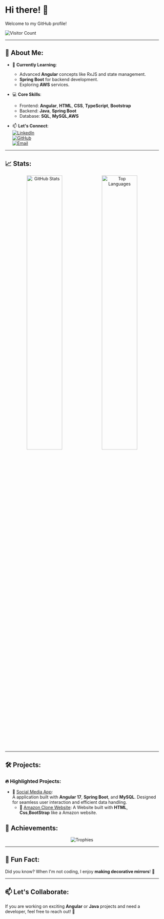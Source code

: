 # Hi there! 👋  
Welcome to my GitHub profile!  

![Visitor Count](https://komarev.com/ghpvc/?username=RutujaTathe&style=flat-square&color=blue)  

---

## 🚀 About Me:
- 🌱 **Currently Learning**: 
  - Advanced **Angular** concepts like RxJS and state management.
  - **Spring Boot** for backend development.
  - Exploring **AWS** services.
- 💻 **Core Skills**: 
  - Frontend: **Angular**, **HTML**, **CSS**, **TypeScript**, **Bootstrap**
  - Backend: **Java**, **Spring Boot**
  - Database: **SQL**, **MySQL**,**AWS**
 
- 📫 **Let's Connect**:  
  [![LinkedIn](https://img.shields.io/badge/-LinkedIn-blue?style=flat&logo=LinkedIn)](https://www.linkedin.com/in/rutuja-tathe-74328818b/)  
  [![GitHub](https://img.shields.io/badge/-GitHub-black?style=flat&logo=GitHub)](https://github.com/RutujaTathe)  
  [![Email](https://img.shields.io/badge/Email-Me-red?style=flat&logo=Gmail)](mailto:rutujatathe.2211@gmail.com)

---

## 📈 Stats:
<div align="center">
  <img src="https://github-readme-stats.vercel.app/api?username=RutujaTathe&show_icons=true&theme=radical" alt="GitHub Stats" width="48%" />
  <img src="https://github-readme-stats.vercel.app/api/top-langs/?username=RutujaTathe&layout=compact&theme=radical" alt="Top Languages" width="48%" />
</div>

---

## 🛠️ Projects:
### 🔥 Highlighted Projects:
- 🎯 [Social Media App](https://github.com/RutujaTathe/Social-Media-App):  
  A application built with **Angular 17**, **Spring Boot**, and **MySQL**. Designed for seamless user interaction and efficient data handling.
  - 🌟 [Amazon Clone Website](https://github.com/RutujaTathe/Amazon_clone):
     A Website built with **HTML**, **Css**,**BootStrap**  like a Amazon website.

## 🌟 Achievements:
<div align="center">
  <img src="https://github-profile-trophy.vercel.app/?username=RutujaTathe&theme=onestar&row=1&no-frame=true" alt="Trophies" />
</div>

---

## 🎨 Fun Fact:
Did you know? When I'm not coding, I enjoy **making decorative mirrors**! 🌟

---

## 📫 Let's Collaborate:
If you are working on exciting **Angular** or **Java** projects and need a developer, feel free to reach out! 🚀
